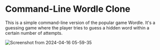 # Command-Line Wordle Clone

This is a simple command-line version of the popular game Wordle. It's a guessing game where the player tries to guess a hidden word within a certain number of attempts.    

  
![Screenshot from 2024-04-16 05-59-35](https://github.com/85Jakob/wordpuzzle/assets/24831044/e0343a65-f304-4064-b53b-80de06bcaf89)
